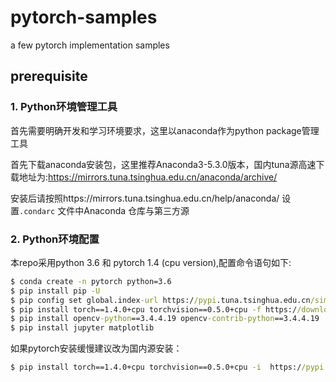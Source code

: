# pytorch-samples
a few pytorch implementation samples

## prerequisite
### 1. Python环境管理工具
首先需要明确开发和学习环境要求，这里以anaconda作为python package管理工具

首先下载anaconda安装包，这里推荐Anaconda3-5.3.0版本，国内tuna源高速下载地址为:https://mirrors.tuna.tsinghua.edu.cn/anaconda/archive/

安装后请按照https://mirrors.tuna.tsinghua.edu.cn/help/anaconda/ 设置`.condarc` 文件中Anaconda 仓库与第三方源

### 2. Python环境配置
本repo采用python 3.6 和 pytorch 1.4 (cpu version),配置命令语句如下:
``` cmd
$ conda create -n pytorch python=3.6
$ pip install pip -U
$ pip config set global.index-url https://pypi.tuna.tsinghua.edu.cn/simple
$ pip install torch==1.4.0+cpu torchvision==0.5.0+cpu -f https://download.pytorch.org/whl/torch_stable.html
$ pip install opencv-python==3.4.4.19 opencv-contrib-python==3.4.4.19
$ pip install jupyter matplotlib 
```
如果pytorch安装缓慢建议改为国内源安装：
``` cmd
$ pip install torch==1.4.0+cpu torchvision==0.5.0+cpu -i  https://pypi.mirrors.ustc.edu.cn/simple
```
